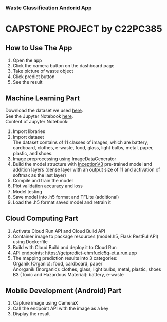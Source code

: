 <h3>Waste Classification Andorid App</h3>
<h1>CAPSTONE PROJECT by C22PC385</h1>

<h2>How to Use The App</h2>

1. Open the app
2. Click the camera button on the dashboard page
3. Take picture of waste object
4. Click predict button
5. See the result

<h2>Machine Learning Part</h2>
Download the dataset we used <a href="https://drive.google.com/file/d/1-3kxVWliKlJ5P_sovcmV5BjhCl5Eczr5/view?usp=sharing" target="_blank">here</a>. <br>
See the Jupyter Notebook <a href="https://github.com/aldirhmadi/capstone_project-WasteClassificationApps/blob/main/Machine%20Learning/waston_inceptionv3.ipynb" target="_blank">here</a>. <br>
Content of Jupyter Notebook:

1. Import libraries
2. Import dataset <br>
The dataset contains of 11 classes of images, which are battery, cardboard, clothes, e-waste, food, glass, light bulbs, metal, paper, plastic, and shoes.
4. Image preprocessing using ImageDataGenerator
5. Build the model structure with [InceptionV3](https://www.tensorflow.org/api_docs/python/tf/keras/applications/inception_v3/InceptionV3) pre-trained model and addition layers (dense layer with an output size of 11 and activation of softmax as the last layer)
6. Compile and train the model
7. Plot validation accuracy and loss
8. Model testing
9. Save model into .h5 format and TFLite (additional)
10. Load the .h5 format saved model and retrain it

<h2>Cloud Computing Part</h2>

1. Activate Cloud Run API and Cloud Build API
2. Container image to package resources (model.h5, Flask RestFul API)  using Dockerfile
3. Build with Cloud Build and deploy it to Cloud Run
4. API endpoints: https://getpredict-ehmfuclc5q-et.a.run.app
5. The mapping prediction results into 3 categories: <br>
Organik (Organic): food, cardboard, paper <br> 
Anorganik (Inorganic): clothes, glass, light bulbs, metal, plastic, shoes <br>
B3 (Toxic and Hazardous Material): battery, e-waste <br>


<h2>Mobile Development (Android) Part</h2>

1. Capture image using CameraX
2. Call the endpoint API with the image as a key
3. Display the result
